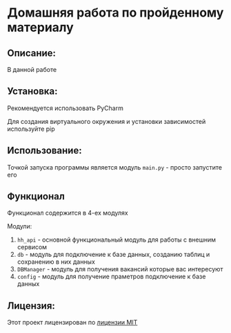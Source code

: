 # Домашняя работа по пройденному материалу

## Описание:

В данной работе 

## Установка:

Рекомендуется использовать PyCharm

Для создания виртуального окружения и установки зависимостей используйте pip


## Использование:

Точкой запуска программы является модуль `main.py` - просто запустите его

## Функционал

Функционал содержится в 4-ех модулях

Модули:
1. `hh_api` - основной функциональный модуль для работы с внешним сервисом
2. `db` - модуль для подключение к базе данных, созданию таблиц и сохранению в них данных
3. `DBManager` - модуль для получения вакансий которые вас интересуют
4. `config` - модуль для получение праметров подключение к базе данных

## Лицензия:

Этот проект лицензирован по [лицензии MIT](LICENSE)
